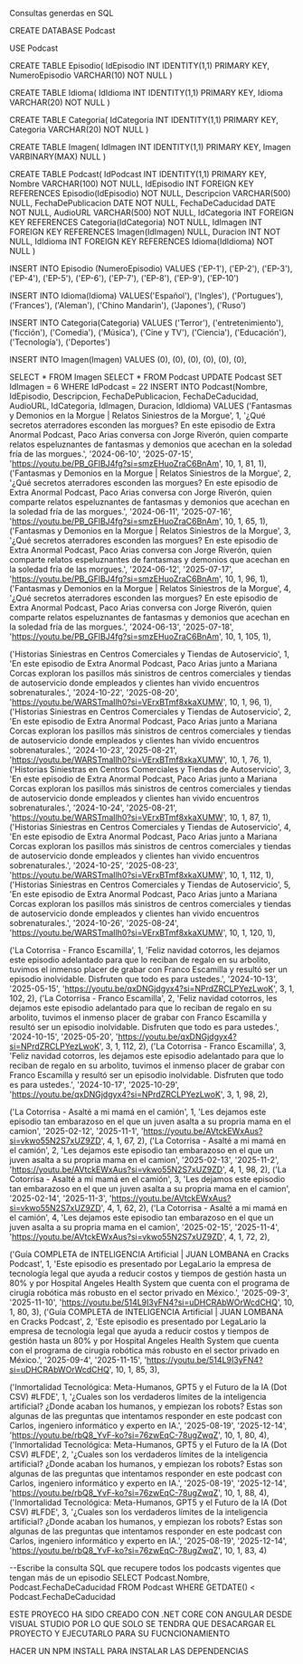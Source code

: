 Consultas generdas en SQL

CREATE DATABASE Podcast

USE Podcast

CREATE TABLE Episodio(
IdEpisodio INT IDENTITY(1,1) PRIMARY KEY,
NumeroEpisodio VARCHAR(10) NOT NULL
)

CREATE TABLE Idioma(
IdIdioma INT IDENTITY(1,1) PRIMARY KEY,
Idioma VARCHAR(20) NOT NULL
)

CREATE TABLE Categoria(
IdCategoria INT IDENTITY(1,1) PRIMARY KEY,
Categoria VARCHAR(20) NOT NULL
)

CREATE TABLE Imagen(
IdImagen INT IDENTITY(1,1) PRIMARY KEY,
Imagen VARBINARY(MAX) NULL
)

CREATE TABLE Podcast(
IdPodcast INT IDENTITY(1,1) PRIMARY KEY,
Nombre VARCHAR(100) NOT NULL,
IdEpisodio INT FOREIGN KEY REFERENCES Episodio(IdEpisodio) NOT NULL,
Descripcion VARCHAR(500) NULL,
FechaDePublicacion DATE NOT NULL,
FechaDeCaducidad DATE NOT NULL,
AudioURL VARCHAR(500) NOT NULL,
IdCategoria INT FOREIGN KEY REFERENCES Categoria(IdCategoria) NOT NULL,
IdImagen INT FOREIGN KEY REFERENCES Imagen(IdImagen) NULL,
Duracion INT NOT NULL,
IdIdioma INT FOREIGN KEY REFERENCES Idioma(IdIdioma) NOT NULL
)



INSERT INTO Episodio (NumeroEpisodio) 
VALUES ('EP-1'),
('EP-2'),
('EP-3'),
('EP-4'),
('EP-5'),
('EP-6'),
('EP-7'),
('EP-8'),
('EP-9'),
('EP-10')

INSERT INTO Idioma(Idioma)
VALUES('Español'),
('Ingles'),
('Portugues'),
('Frances'),
('Aleman'),
('Chino Mandarin'),
('Japones'),
('Ruso')

INSERT INTO Categoria(Categoria)
VALUES
('Terror'),
('entretenimiento'),
('ficción'),
('Comedia'),
('Música'),
('Cine y TV'),
('Ciencia'),
('Educación'),
('Tecnología'),
('Deportes')

INSERT INTO Imagen(Imagen)
VALUES
(0),
(0),
(0),
(0),
(0),
(0),

SELECT * FROM Imagen
SELECT * FROM Podcast
UPDATE Podcast SET IdImagen = 6
WHERE IdPodcast = 22
INSERT INTO Podcast(Nombre, IdEpisodio, Descripcion, FechaDePublicacion, FechaDeCaducidad, 
AudioURL, IdCategoria, IdImagen, Duracion, IdIdioma)
VALUES
('Fantasmas y Demonios en la Morgue | Relatos Siniestros de la Morgue', 1, '¿Qué secretos aterradores esconden las morgues? En este episodio de Extra Anormal Podcast, Paco Arias conversa con 
Jorge Riverón, quien comparte relatos espeluznantes de fantasmas y demonios que acechan en la soledad fría de las morgues.', '2024-06-10', '2025-07-15', 'https://youtu.be/PB_GFlBJ4fg?si=smzEHuoZraC6BnAm', 10, 1, 81, 1),
('Fantasmas y Demonios en la Morgue | Relatos Siniestros de la Morgue', 2, '¿Qué secretos aterradores esconden las morgues? En este episodio de Extra Anormal Podcast, Paco Arias conversa con 
Jorge Riverón, quien comparte relatos espeluznantes de fantasmas y demonios que acechan en la soledad fría de las morgues.', '2024-06-11', '2025-07-16', 'https://youtu.be/PB_GFlBJ4fg?si=smzEHuoZraC6BnAm', 10, 1, 65, 1),
('Fantasmas y Demonios en la Morgue | Relatos Siniestros de la Morgue', 3, '¿Qué secretos aterradores esconden las morgues? En este episodio de Extra Anormal Podcast, Paco Arias conversa con 
Jorge Riverón, quien comparte relatos espeluznantes de fantasmas y demonios que acechan en la soledad fría de las morgues.', '2024-06-12', '2025-07-17', 'https://youtu.be/PB_GFlBJ4fg?si=smzEHuoZraC6BnAm', 10, 1, 96, 1),
('Fantasmas y Demonios en la Morgue | Relatos Siniestros de la Morgue', 4, '¿Qué secretos aterradores esconden las morgues? En este episodio de Extra Anormal Podcast, Paco Arias conversa con 
Jorge Riverón, quien comparte relatos espeluznantes de fantasmas y demonios que acechan en la soledad fría de las morgues.', '2024-06-13', '2025-07-18', 'https://youtu.be/PB_GFlBJ4fg?si=smzEHuoZraC6BnAm', 10, 1, 105, 1),

('Historias Siniestras en Centros Comerciales y Tiendas de Autoservicio', 1, 'En este episodio de Extra Anormal Podcast, Paco Arias junto a Mariana Corcas exploran los pasillos más sinistros de 
centros comerciales y tiendas de autoservicio donde empleados y clientes han vivido encuentros sobrenaturales.', '2024-10-22', '2025-08-20', 'https://youtu.be/WARSTmaIlh0?si=VErxBTmf8xkaXUMW', 10, 1, 96, 1),
('Historias Siniestras en Centros Comerciales y Tiendas de Autoservicio', 2, 'En este episodio de Extra Anormal Podcast, Paco Arias junto a Mariana Corcas exploran los pasillos más sinistros de 
centros comerciales y tiendas de autoservicio donde empleados y clientes han vivido encuentros sobrenaturales.', '2024-10-23', '2025-08-21', 'https://youtu.be/WARSTmaIlh0?si=VErxBTmf8xkaXUMW', 10, 1, 76, 1),
('Historias Siniestras en Centros Comerciales y Tiendas de Autoservicio', 3, 'En este episodio de Extra Anormal Podcast, Paco Arias junto a Mariana Corcas exploran los pasillos más sinistros de 
centros comerciales y tiendas de autoservicio donde empleados y clientes han vivido encuentros sobrenaturales.', '2024-10-24', '2025-08-21', 'https://youtu.be/WARSTmaIlh0?si=VErxBTmf8xkaXUMW', 10, 1, 87, 1),
('Historias Siniestras en Centros Comerciales y Tiendas de Autoservicio', 4, 'En este episodio de Extra Anormal Podcast, Paco Arias junto a Mariana Corcas exploran los pasillos más sinistros de 
centros comerciales y tiendas de autoservicio donde empleados y clientes han vivido encuentros sobrenaturales.', '2024-10-25', '2025-08-23', 'https://youtu.be/WARSTmaIlh0?si=VErxBTmf8xkaXUMW', 10, 1, 112, 1),
('Historias Siniestras en Centros Comerciales y Tiendas de Autoservicio', 5, 'En este episodio de Extra Anormal Podcast, Paco Arias junto a Mariana Corcas exploran los pasillos más sinistros de 
centros comerciales y tiendas de autoservicio donde empleados y clientes han vivido encuentros sobrenaturales.', '2024-10-26', '2025-08-24', 'https://youtu.be/WARSTmaIlh0?si=VErxBTmf8xkaXUMW', 10, 1, 120, 1),

('La Cotorrisa - Franco Escamilla', 1, 'Feliz navidad cotorros, les dejamos este episodio adelantado para que lo reciban de regalo en su arbolito, tuvimos el inmenso placer de grabar con Franco Escamilla y 
resultó ser un episodio inolvidable. Disfruten que todo es para ustedes.', '2024-10-13', '2025-05-15', 'https://youtu.be/qxDNGjdgyx4?si=NPrdZRCLPYezLwoK', 3, 1, 102, 2),
('La Cotorrisa - Franco Escamilla', 2, 'Feliz navidad cotorros, les dejamos este episodio adelantado para que lo reciban de regalo en su arbolito, tuvimos el inmenso placer de grabar con Franco Escamilla y 
resultó ser un episodio inolvidable. Disfruten que todo es para ustedes.', '2024-10-15', '2025-05-20', 'https://youtu.be/qxDNGjdgyx4?si=NPrdZRCLPYezLwoK', 3, 1, 112, 2),
('La Cotorrisa - Franco Escamilla', 3, 'Feliz navidad cotorros, les dejamos este episodio adelantado para que lo reciban de regalo en su arbolito, tuvimos el inmenso placer de grabar con Franco Escamilla y 
resultó ser un episodio inolvidable. Disfruten que todo es para ustedes.', '2024-10-17', '2025-10-29', 'https://youtu.be/qxDNGjdgyx4?si=NPrdZRCLPYezLwoK', 3, 1, 98, 2),

('La Cotorrisa - Asalté a mi mamá en el camión', 1, 'Les dejamos este episodio tan embarazoso en el que un juven asalta a su propria mama en el camion', '2025-02-12', '2025-11-1', 'https://youtu.be/AVtckEWxAus?si=vkwo55N2S7xUZ9ZD', 4, 1, 67, 2),
('La Cotorrisa - Asalté a mi mamá en el camión', 2, 'Les dejamos este episodio tan embarazoso en el que un juven asalta a su propria mama en el camion', '2025-02-13', '2025-11-2', 'https://youtu.be/AVtckEWxAus?si=vkwo55N2S7xUZ9ZD', 4, 1, 98, 2),
('La Cotorrisa - Asalté a mi mamá en el camión', 3, 'Les dejamos este episodio tan embarazoso en el que un juven asalta a su propria mama en el camion', '2025-02-14', '2025-11-3', 'https://youtu.be/AVtckEWxAus?si=vkwo55N2S7xUZ9ZD', 4, 1, 62, 2),
('La Cotorrisa - Asalté a mi mamá en el camión', 4, 'Les dejamos este episodio tan embarazoso en el que un juven asalta a su propria mama en el camion', '2025-02-15', '2025-11-4', 'https://youtu.be/AVtckEWxAus?si=vkwo55N2S7xUZ9ZD', 4, 1, 72, 2),

('Guía COMPLETA de INTELIGENCIA Artificial | JUAN LOMBANA en Cracks Podcast', 1, 'Este episodio es presentado por LegaLario la empresa de tecnología legal que ayuda a reducir costos y tiempos de 
gestión hasta un 80% y por Hospital Angeles Health System que cuenta con  el programa de cirugía robótica más robusto en el sector privado en México.', '2025-09-3', '2025-11-10', 'https://youtu.be/514L9I3yFN4?si=uDHCRAbWOrWcdCHQ', 10, 1, 80, 3),
('Guía COMPLETA de INTELIGENCIA Artificial | JUAN LOMBANA en Cracks Podcast', 2, 'Este episodio es presentado por LegaLario la empresa de tecnología legal que ayuda a reducir costos y tiempos de 
gestión hasta un 80% y por Hospital Angeles Health System que cuenta con  el programa de cirugía robótica más robusto en el sector privado en México.', '2025-09-4', '2025-11-15', 'https://youtu.be/514L9I3yFN4?si=uDHCRAbWOrWcdCHQ', 10, 1, 85, 3),


('Inmortalidad Tecnológica: Meta-Humanos, GPT5 y el Futuro de la IA (Dot CSV) #LFDE', 1, '¿Cuales son los verdaderos límites de la inteligencia artificial? ¿Donde acaban los humanos, y empiezan los robots? 
Estas son algunas de las preguntas que intentamos responder en este podcast con Carlos, ingeniero informático y experto en IA.', '2025-08-19', '2025-12-14', 'https://youtu.be/rbQ8_YvF-ko?si=76zwEqC-78ugZwqZ', 10, 1, 80, 4),
('Inmortalidad Tecnológica: Meta-Humanos, GPT5 y el Futuro de la IA (Dot CSV) #LFDE', 2, '¿Cuales son los verdaderos límites de la inteligencia artificial? ¿Donde acaban los humanos, y empiezan los robots? 
Estas son algunas de las preguntas que intentamos responder en este podcast con Carlos, ingeniero informático y experto en IA.', '2025-08-19', '2025-12-14', 'https://youtu.be/rbQ8_YvF-ko?si=76zwEqC-78ugZwqZ', 10, 1, 88, 4),
('Inmortalidad Tecnológica: Meta-Humanos, GPT5 y el Futuro de la IA (Dot CSV) #LFDE', 3, '¿Cuales son los verdaderos límites de la inteligencia artificial? ¿Donde acaban los humanos, y empiezan los robots? 
Estas son algunas de las preguntas que intentamos responder en este podcast con Carlos, ingeniero informático y experto en IA.', '2025-08-19', '2025-12-14', 'https://youtu.be/rbQ8_YvF-ko?si=76zwEqC-78ugZwqZ', 10, 1, 83, 4)

--Escribe la consulta SQL que recupere todos los podcasts vigentes que tengan más de un episodio
SELECT Podcast.Nombre, Podcast.FechaDeCaducidad FROM Podcast
WHERE GETDATE() < Podcast.FechaDeCaducidad

ESTE PROYECO HA SIDO CREADO CON .NET CORE CON ANGULAR DESDE VISUAL STUDIO POR LO QUE SOLO SE TENDRA QUE DESACARGAR EL PROYECTO Y EJECUTARLO PARA SU FUCNCIONAMIENTO

HACER UN NPM INSTALL PARA INSTALAR LAS DEPENDENCIAS
